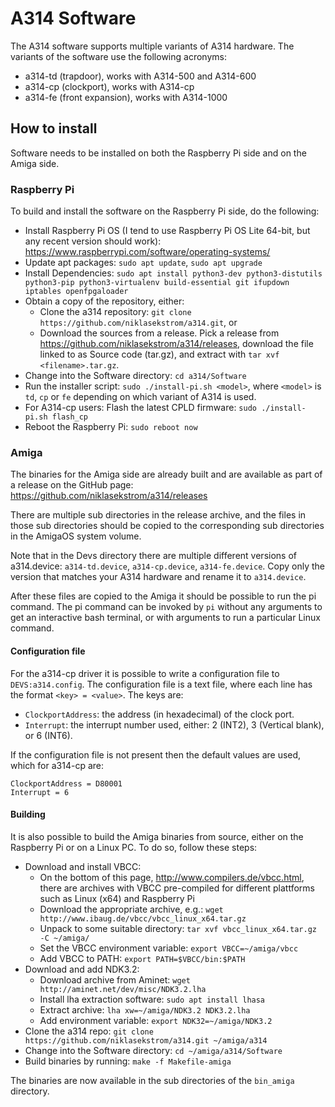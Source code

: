# A314 Software

The A314 software supports multiple variants of A314 hardware.
The variants of the software use the following acronyms:

- a314-td (trapdoor), works with A314-500 and A314-600
- a314-cp (clockport), works with A314-cp
- a314-fe (front expansion), works with A314-1000

## How to install

Software needs to be installed on both the Raspberry Pi side and on the Amiga side.

### Raspberry Pi

To build and install the software on the Raspberry Pi side, do the following:

- Install Raspberry Pi OS (I tend to use Raspberry Pi OS Lite 64-bit,
  but any recent version should work):
  <https://www.raspberrypi.com/software/operating-systems/>
- Update apt packages: `sudo apt update`, `sudo apt upgrade`
- Install Dependencies: `sudo apt install python3-dev python3-distutils python3-pip python3-virtualenv build-essential git ifupdown iptables openfpgaloader`
- Obtain a copy of the repository, either:
  - Clone the a314 repository: `git clone https://github.com/niklasekstrom/a314.git`, or
  - Download the sources from a release. Pick a release from
    <https://github.com/niklasekstrom/a314/releases>, download the file linked to as
    Source code (tar.gz), and extract with `tar xvf <filename>.tar.gz`.
- Change into the Software directory: `cd a314/Software`
- Run the installer script: `sudo ./install-pi.sh <model>`, where `<model>` is
  `td`, `cp` or `fe` depending on which variant of A314 is used.
- For A314-cp users: Flash the latest CPLD firmware: `sudo ./install-pi.sh flash_cp`
- Reboot the Raspberry Pi: `sudo reboot now`

### Amiga

The binaries for the Amiga side are already built and are available as part of a release on the GitHub page: <https://github.com/niklasekstrom/a314/releases>

There are multiple sub directories in the release archive, and the files in those sub directories should be copied to the corresponding sub directories in the AmigaOS system volume.

Note that in the Devs directory there are multiple different versions of a314.device:
`a314-td.device`, `a314-cp.device`, `a314-fe.device`.
Copy only the version that matches your A314 hardware and rename it to `a314.device`.

After these files are copied to the Amiga it should be possible to run the pi command.
The pi command can be invoked by `pi` without any arguments to get an interactive bash terminal,
or with arguments to run a particular Linux command.

#### Configuration file

For the a314-cp driver it is possible to write a configuration file to `DEVS:a314.config`.
The configuration file is a text file, where each line has the format `<key> = <value>`.
The keys are:

- `ClockportAddress`: the address (in hexadecimal) of the clock port.
- `Interrupt`: the interrupt number used, either: 2 (INT2), 3 (Vertical blank), or 6 (INT6).

If the configuration file is not present then the default values are used, which for
a314-cp are:

```text
ClockportAddress = D80001
Interrupt = 6
```

#### Building

It is also possible to build the Amiga binaries from source, either on the Raspberry Pi or on a Linux PC.
To do so, follow these steps:

- Download and install VBCC:
  - On the bottom of this page, <http://www.compilers.de/vbcc.html>, there are archives with VBCC
    pre-compiled for different plattforms such as Linux (x64) and Raspberry Pi
  - Download the appropriate archive, e.g.: `wget http://www.ibaug.de/vbcc/vbcc_linux_x64.tar.gz`
  - Unpack to some suitable directory: `tar xvf vbcc_linux_x64.tar.gz -C ~/amiga/`
  - Set the VBCC environment variable: `export VBCC=~/amiga/vbcc`
  - Add VBCC to PATH: `export PATH=$VBCC/bin:$PATH`
- Download and add NDK3.2:
  - Download archive from Aminet: `wget http://aminet.net/dev/misc/NDK3.2.lha`
  - Install lha extraction software: `sudo apt install lhasa`
  - Extract archive: `lha xw=~/amiga/NDK3.2 NDK3.2.lha`
  - Add environment variable: `export NDK32=~/amiga/NDK3.2`
- Clone the a314 repo: `git clone https://github.com/niklasekstrom/a314.git ~/amiga/a314`
- Change into the Software directory: `cd ~/amiga/a314/Software`
- Build binaries by running: `make -f Makefile-amiga`

The binaries are now available in the sub directories of the `bin_amiga` directory.
